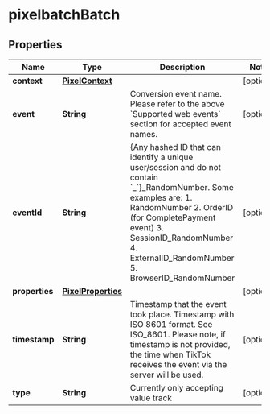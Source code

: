# pixelbatchBatch

## Properties
Name | Type | Description | Notes
------------ | ------------- | ------------- | -------------
**context** | [**PixelContext**](PixelContext.md) |  |  [optional]
**event** | **String** | Conversion event name. Please refer to the above &#x60;Supported web events&#x60; section for accepted event names. |  [optional]
**eventId** | **String** | {Any hashed ID that can identify a unique user/session and do not contain &#x60;_&#x60;}_RandomNumber. Some examples are: 1. RandomNumber 2. OrderID (for CompletePayment event) 3. SessionID_RandomNumber 4. ExternalID_RandomNumber 5. BrowserID_RandomNumber  |  [optional]
**properties** | [**PixelProperties**](PixelProperties.md) |  |  [optional]
**timestamp** | **String** | Timestamp that the event took place. Timestamp with ISO 8601 format. See ISO_8601. Please note, if timestamp is not provided, the time when TikTok receives the event via the server will be used. |  [optional]
**type** | **String** | Currently only accepting value track |  [optional]

